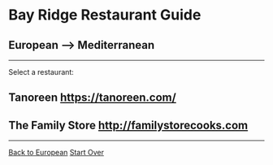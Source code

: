 # Bay Ridge Restaurant Guide
## European --> Mediterranean
---
Select a restaurant: 
## Tanoreen https://tanoreen.com/
## The Family Store http://familystorecooks.com
---
[Back to European](../european/european.md)
[Start Over](../home.md)